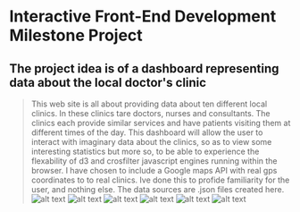 # **Interactive Front-End Development Milestone Project**
## **The project idea is of a dashboard representing data about the local doctor's clinic**
>This web site is all about providing data about ten different local clinics.  In these clinics tare doctors, nurses and consultants.  The clinics each provide similar services and have patients visiting them at different times of the day. This dashboard will allow the user to interact with imaginary data about the clinics, so as to view some interesting statistics but more so, to be able to experience the flexability of d3 and crosfilter javascript engines running within the browser.
>I have chosen to include a Google maps API with real gps coordinates to to real clinics.  Ive done this to profide familiarity for the user, and nothing else.  The data sources are .json files created here.
![alt text](https://github.com/ddeveloper72/milestone-2-project/blob/master/static/images/readme/projectIdea-1.png "Fig 1 Project Idea Page 1")
![alt text](https://github.com/ddeveloper72/milestone-2-project/blob/master/static/images/readme/projectIdea-2.png "Fig 2 Project Idea Page 2")
![alt text](https://github.com/ddeveloper72/milestone-2-project/blob/master/static/images/readme/projectIdea-3.png "Fig 3 Project Idea Page 3")
![alt text](https://github.com/ddeveloper72/milestone-2-project/blob/master/static/images/readme/projectIdea-4.png "Fig 4 Project Idea Page 4")
![alt text](https://github.com/ddeveloper72/milestone-2-project/blob/master/static/images/readme/projectIdea-5.png "Fig 5 Project Idea Page 5")
![alt text](https://github.com/ddeveloper72/milestone-2-project/blob/master/static/images/readme/projectIdea-6.png "Fig 6 Project Idea Page 6")